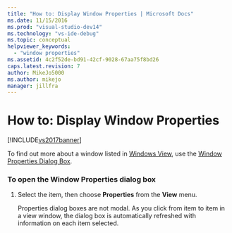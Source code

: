 ```yaml
---
title: "How to: Display Window Properties | Microsoft Docs"
ms.date: 11/15/2016
ms.prod: "visual-studio-dev14"
ms.technology: "vs-ide-debug"
ms.topic: conceptual
helpviewer_keywords: 
  - "window properties"
ms.assetid: 4c2f52de-bd91-42cf-9028-67aa75f8bd26
caps.latest.revision: 7
author: MikeJo5000
ms.author: mikejo
manager: jillfra
---
```

# How to: Display Window Properties
[!INCLUDE[vs2017banner](../includes/vs2017banner.md)]

To find out more about a window listed in [Windows View](../debugger/windows-view.md), use the [Window Properties Dialog Box](../debugger/window-properties-dialog-box.md).  
  
### To open the Window Properties dialog box  
  
1. Select the item, then choose **Properties** from the **View** menu.  
  
   Properties dialog boxes are not modal. As you click from item to item in a view window, the dialog box is automatically refreshed with information on each item selected.
